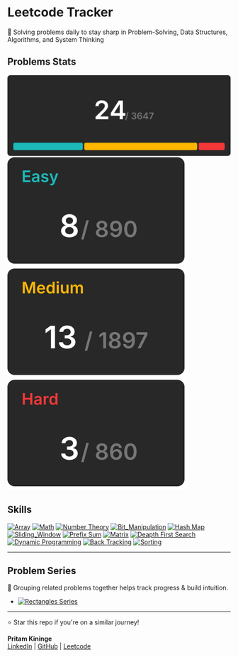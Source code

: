 # Leetcode Tracker
  
🚀 Solving problems daily to stay sharp in Problem-Solving, Data Structures, Algorithms, and System Thinking

## Problems Stats

[![all problmes](./assets/totalCard.svg)](./README.md)  
[![easy problmes](./assets/easyCard.svg)](./easy.md)[![medium problmes](./assets/mediumCard.svg)](medium.md)[![hard problmes](./assets/hardCard.svg)](hard.md)


## Skills 

[![Array](https://img.shields.io/badge/Array-gray)](./skills)
[![Math](https://img.shields.io/badge/Math-gray)](./skills)
[![Number Theory](https://img.shields.io/badge/Number_Theory-gray)](./skills)
[![Bit_Manipulation](https://img.shields.io/badge/Bit_Manipulation-gray)](./skills)
[![Hash Map](https://img.shields.io/badge/Hash_Map-gray)](./skills)
[![Sliding_Window](https://img.shields.io/badge/Sliding_Window-gray)](./skills)
[![Prefix Sum](https://img.shields.io/badge/Prefix_Sum-gray)](./skills)
[![Matrix](https://img.shields.io/badge/Matrix-gray)](./skills/matrix.md)
[![Deapth First Search](https://img.shields.io/badge/Depth_First_Search-gray)](./skills)
[![Dynamic Programming](https://img.shields.io/badge/Dynamic_Programming-gray)](./skills)
[![Back Tracking](https://img.shields.io/badge/Back_Tracking-gray)](./skills)
[![Sorting](https://img.shields.io/badge/Sorting-gray)](./skills/sorting.md)

---

## Problem Series  

📌 Grouping related problems together helps track progress & build intuition.  

- [![Rectangles Series](https://img.shields.io/badge/Series-Rectangles_in_Matrix-blue?style=for-the-badge)](/series/rectangles-in-matrix.md)  

---

⭐ Star this repo if you're on a similar journey!

**Pritam Kininge**    
[LinkedIn](https://linkedin.com/in/pritam-kininge)  |  [GitHub](https://github.com/kininge)  |  [Leetcode](https://leetcode.com/u/kininge007/)
</div>






